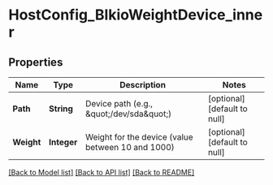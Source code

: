# HostConfig_BlkioWeightDevice_inner
## Properties

| Name | Type | Description | Notes |
|------------ | ------------- | ------------- | -------------|
| **Path** | **String** | Device path (e.g., \&quot;/dev/sda\&quot;) | [optional] [default to null] |
| **Weight** | **Integer** | Weight for the device (value between 10 and 1000) | [optional] [default to null] |

[[Back to Model list]](../README.md#documentation-for-models) [[Back to API list]](../README.md#documentation-for-api-endpoints) [[Back to README]](../README.md)

